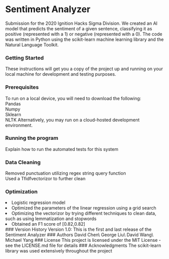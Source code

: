 # Sentiment Analyzer
Submission for the 2020 Ignition Hacks Sigma Division. We created an AI model that predicts the sentiment of a given sentence, classifying it as positive (represented with a 1) or negative (represented with a 0). The code was written in Python using the scikit-learn machine learning library and the Natural Language Toolkit.
### Getting Started
These instructions will get you a copy of the project up and running on your local machine for development and testing purposes.
### Prerequisites
To run on a local device, you will need to download the following:\
Pandas\
Numpy\
Sklearn\
NLTK
Alternatively, you may run on a cloud-hosted development environment.
### Running the program
Explain how to run the automated tests for this system
### Data Cleaning
Removed punctuation utilizing regex string query function\
Used a Tfidfvectorizor to further clean
### Optimization
<li>Logistic regression model</li>
<li>Optimized the parameters of the linear regression using a grid search</li>
<li>Optimizing the vectorizor by trying different techniques to clean data, such as using lemmatization and stopwords</li>
<li>Obtained an F1 score of [0.82,0.82]</li>
### Version History
Version 1.0: This is the first and last release of the Sentiment Analyzer
### Authors
David Chen\
George Liu\
David Wang\
Michael Yang
### License
This project is licensed under the MIT License - see the LICENSE.md file for details
### Acknowledgments
The scikit-learn library was used extensively throughout the project

